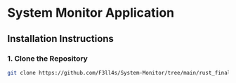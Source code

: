 # System Monitor Application

## Installation Instructions

### 1. Clone the Repository
```bash
git clone https://github.com/F3ll4s/System-Monitor/tree/main/rust_final.git

